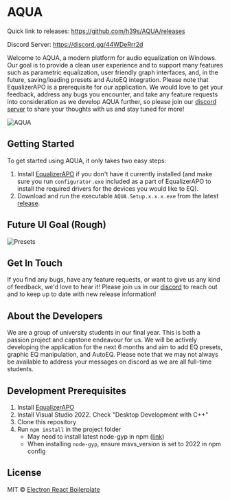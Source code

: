# AQUA

Quick link to releases: <https://github.com/h39s/AQUA/releases>

Discord Server: <https://discord.gg/44WDeRrr2d>

Welcome to AQUA, a modern platform for audio equalization on Windows. Our goal is to provide a clean user experience and to support many features such as parametric equalization, user friendly graph interfaces, and, in the future, saving/loading presets and AutoEQ integration. Please note that EqualizerAPO is a prerequisite for our application. We would love to get your feedback, address any bugs you encounter, and take any feature requests into consideration as we develop AQUA further, so please join our [discord server](https://discord.gg/44WDeRrr2d)  to share your thoughts with us and stay tuned for more!

![AQUA](https://user-images.githubusercontent.com/20293445/201550335-1963cd93-e0ed-44a7-8a7a-bf328371c204.png)

## Getting Started

To get started using AQUA, it only takes two easy steps:
1. Install [EqualizerAPO](https://sourceforge.net/projects/equalizerapo/) if you don't have it currently installed (and make sure you run `configurator.exe` included as a part of EqualizerAPO to install the required drivers for the devices you would like to EQ).
2. Download and run the executable `AQUA.Setup.x.x.x.exe` from the latest [release](https://github.com/h39s/AQUA/releases).

## Future UI Goal (Rough)

![Presets](https://user-images.githubusercontent.com/20293445/201551324-ae29956b-b2a4-4d96-81ea-f4560a0c8e42.png)

## Get In Touch

If you find any bugs, have any feature requests, or want to give us any kind of feedback, we'd love to hear it! Please join us in our [discord](https://discord.gg/44WDeRrr2d) to reach out and to keep up to date with new release information!

## About the Developers

We are a group of university students in our final year. This is both a passion project and capstone endeavour for us. We will be actively developing the application for the next 6 months and aim to add EQ presets, graphic EQ manipulation, and AutoEQ. Please note that we may not always be available to address your messages on discord as we are all full-time students.

## Development Prerequisites

1. Install [EqualizerAPO](https://sourceforge.net/projects/equalizerapo/)
2. Install Visual Studio 2022. Check "Desktop Development with C++"
3. Clone this repository
4. Run `npm install` in the project folder
   - May need to install latest node-gyp in npm ([link](https://github.com/nodejs/node-gyp/blob/master/docs/Updating-npm-bundled-node-gyp.md))
   - When installing `node-gyp`, ensure msvs_version is set to 2022 in npm config

## License

MIT © [Electron React Boilerplate](https://github.com/electron-react-boilerplate)

